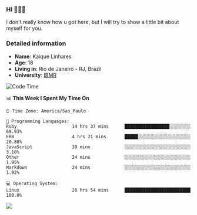### Hi 🙋🏽‍♂️

I don't really know how u got here, but I will try to show a little bit about myself for you.

### Detailed information

* **Name**: Kaique Linhares
* **Age**: 18
* **Living in**: Rio  de Janeiro - RJ, Brazil
* **University**: [IBMR](https://www.ibmr.br/)

<!--START_SECTION:waka-->
![Code Time](http://img.shields.io/badge/Code%20Time-273%20hrs%2038%20mins-blue)

📊 **This Week I Spent My Time On** 

```text
⌚︎ Time Zone: America/Sao_Paulo

💬 Programming Languages: 
Ruby                     14 hrs 37 mins      █████████████████░░░░░░░░   69.93% 
ERB                      4 hrs 21 mins       █████░░░░░░░░░░░░░░░░░░░░   20.88% 
JavaScript               39 mins             ░░░░░░░░░░░░░░░░░░░░░░░░░   3.18% 
Other                    24 mins             ░░░░░░░░░░░░░░░░░░░░░░░░░   1.95% 
Markdown                 24 mins             ░░░░░░░░░░░░░░░░░░░░░░░░░   1.92%

💻 Operating System: 
Linux                    20 hrs 54 mins      █████████████████████████   100.0%

```


<!--END_SECTION:waka-->

<a href="https://www.linkedin.com/in/kaique-linhares-25a840208/"  target="_blank"><img src="https://img.shields.io/badge/-LinkedIn-%230077B5?style=for-the-badge&logo=linkedin&logoColor=white" target="_blank"></a>
